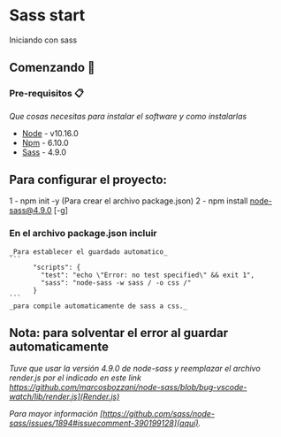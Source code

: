 # Sass start
   Iniciando con sass

## Comenzando 🚀

### Pre-requisitos 📋

_Que cosas necesitas para instalar el software y como instalarlas_
  * [Node](https://nodejs.org/es/)        - v10.16.0
  * [Npm](https://www.npmjs.com/get-npm)  - 6.10.0
  * [Sass](https://sass-lang.com/)        - 4.9.0

## Para configurar el proyecto:
  1 - npm init -y (Para crear el archivo package.json)
  2 - npm install node-sass@4.9.0  [-g]


### En el archivo package.json incluir 
    _Para establecer el guardado automatico_
    ```
          "scripts": {
            "test": "echo \"Error: no test specified\" && exit 1",
            "sass": "node-sass -w sass / -o css /"
          }
    ```
    _para compile automaticamente de sass a css._
  
  ## Nota: para solventar el error al guardar automaticamente
  
   _Tuve que usar la versión 4.9.0 de node-sass y reemplazar el archivo render.js por el indicado en este link https://github.com/marcosbozzani/node-sass/blob/bug-vscode-watch/lib/render.js](Render.js)_

  _Para mayor información [https://github.com/sass/node-sass/issues/1894#issuecomment-390199128](aquí)._
    
  

